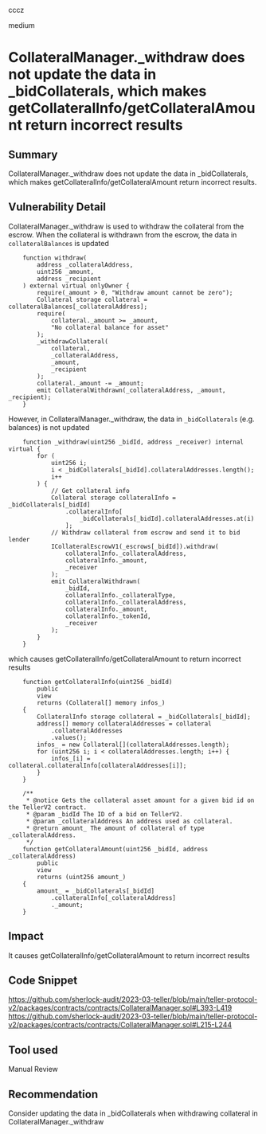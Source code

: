 cccz

medium

# CollateralManager._withdraw does not update the data in _bidCollaterals, which makes getCollateralInfo/getCollateralAmount return incorrect results

## Summary
CollateralManager._withdraw does not update the data in _bidCollaterals, which makes getCollateralInfo/getCollateralAmount return incorrect results.
## Vulnerability Detail
CollateralManager._withdraw is used to withdraw the collateral from the escrow.
When the collateral is withdrawn from the escrow, the data in `collateralBalances` is updated
```solidity
    function withdraw(
        address _collateralAddress,
        uint256 _amount,
        address _recipient
    ) external virtual onlyOwner {
        require(_amount > 0, "Withdraw amount cannot be zero");
        Collateral storage collateral = collateralBalances[_collateralAddress];
        require(
            collateral._amount >= _amount,
            "No collateral balance for asset"
        );
        _withdrawCollateral(
            collateral,
            _collateralAddress,
            _amount,
            _recipient
        );
        collateral._amount -= _amount;
        emit CollateralWithdrawn(_collateralAddress, _amount, _recipient);
    }
```
However, in CollateralManager._withdraw, the data in `_bidCollaterals` (e.g. balances) is not updated
```solidity
    function _withdraw(uint256 _bidId, address _receiver) internal virtual {
        for (
            uint256 i;
            i < _bidCollaterals[_bidId].collateralAddresses.length();
            i++
        ) {
            // Get collateral info
            Collateral storage collateralInfo = _bidCollaterals[_bidId]
                .collateralInfo[
                    _bidCollaterals[_bidId].collateralAddresses.at(i)
                ];
            // Withdraw collateral from escrow and send it to bid lender
            ICollateralEscrowV1(_escrows[_bidId]).withdraw(
                collateralInfo._collateralAddress,
                collateralInfo._amount,
                _receiver
            );
            emit CollateralWithdrawn(
                _bidId,
                collateralInfo._collateralType,
                collateralInfo._collateralAddress,
                collateralInfo._amount,
                collateralInfo._tokenId,
                _receiver
            );
        }
    }
```
 which causes getCollateralInfo/getCollateralAmount to return incorrect results
```solidity
    function getCollateralInfo(uint256 _bidId)
        public
        view
        returns (Collateral[] memory infos_)
    {
        CollateralInfo storage collateral = _bidCollaterals[_bidId];
        address[] memory collateralAddresses = collateral
            .collateralAddresses
            .values();
        infos_ = new Collateral[](collateralAddresses.length);
        for (uint256 i; i < collateralAddresses.length; i++) {
            infos_[i] = collateral.collateralInfo[collateralAddresses[i]];
        }
    }

    /**
     * @notice Gets the collateral asset amount for a given bid id on the TellerV2 contract.
     * @param _bidId The ID of a bid on TellerV2.
     * @param _collateralAddress An address used as collateral.
     * @return amount_ The amount of collateral of type _collateralAddress.
     */
    function getCollateralAmount(uint256 _bidId, address _collateralAddress)
        public
        view
        returns (uint256 amount_)
    {
        amount_ = _bidCollaterals[_bidId]
            .collateralInfo[_collateralAddress]
            ._amount;
    }
```
## Impact
It causes getCollateralInfo/getCollateralAmount to return incorrect results

## Code Snippet
https://github.com/sherlock-audit/2023-03-teller/blob/main/teller-protocol-v2/packages/contracts/contracts/CollateralManager.sol#L393-L419
https://github.com/sherlock-audit/2023-03-teller/blob/main/teller-protocol-v2/packages/contracts/contracts/CollateralManager.sol#L215-L244

## Tool used

Manual Review

## Recommendation
Consider updating the data in _bidCollaterals when withdrawing collateral in CollateralManager._withdraw